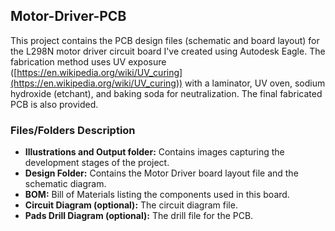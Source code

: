 ## Motor-Driver-PCB

This project contains the PCB design files (schematic and board layout) for the L298N motor driver circuit board I've created using Autodesk Eagle. The fabrication method uses UV exposure ([https://en.wikipedia.org/wiki/UV_curing](https://en.wikipedia.org/wiki/UV_curing)) with a laminator, UV oven, sodium hydroxide (etchant), and baking soda for neutralization. The final fabricated PCB is also provided.

### Files/Folders Description

* **Illustrations and Output folder:** Contains images capturing the development stages of the project.
* **Design Folder:** Contains the Motor Driver board layout file and the schematic diagram.
* **BOM:** Bill of Materials listing the components used in this board.
* **Circuit Diagram (optional):** The circuit diagram file.
* **Pads Drill Diagram (optional):** The drill file for the PCB.
